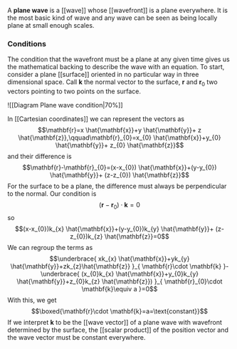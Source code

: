 A **plane wave** is a [[wave]] whose [[wavefront]] is a plane everywhere. It is the most basic kind of wave and any wave can be seen as being locally plane at small enough scales.
### Conditions
The condition that the wavefront must be a plane at any given time gives us the mathematical backing to describe the wave with an equation. To start, consider a plane [[surface]] oriented in no particular way in three dimensional space. Call $\mathbf{k}$ the normal vector to the surface, $\mathbf{r}$ and $\mathbf{r}_{0}$ two vectors pointing to two points on the surface.

![[Diagram Plane wave condition|70%]]

In [[Cartesian coordinates]] we can represent the vectors as
$$\mathbf{r}=x \hat{\mathbf{x}}+y \hat{\mathbf{y}}+ z \hat{\mathbf{z}},\qquad\mathbf{r}_{0}=x_{0} \hat{\mathbf{x}}+y_{0} \hat{\mathbf{y}}+ z_{0} \hat{\mathbf{z}}$$
and their difference is
$$\mathbf{r}-\mathbf{r}_{0}=(x-x_{0}) \hat{\mathbf{x}}+(y-y_{0}) \hat{\mathbf{y}}+ (z-z_{0}) \hat{\mathbf{z}}$$
For the surface to be a plane, the difference must always be perpendicular to the normal. Our condition is
$$(\mathbf{r}-\mathbf{r}_{0})\cdot \mathbf{k}=0$$
so
$$(x-x_{0})k_{x} \hat{\mathbf{x}}+(y-y_{0})k_{y} \hat{\mathbf{y}}+ (z-z_{0})k_{z} \hat{\mathbf{z}}=0$$
We can regroup the terms as
$$\underbrace{ xk_{x} \hat{\mathbf{x}}+yk_{y} \hat{\mathbf{y}}+zk_{z}\hat{\mathbf{z}} }_{ \mathbf{r}\cdot \mathbf{k} }-\underbrace{ (x_{0}k_{x} \hat{\mathbf{x}}+y_{0}k_{y} \hat{\mathbf{y}}+z_{0}k_{z} \hat{\mathbf{z}}) }_{ \mathbf{r}_{0}\cdot \mathbf{k}\equiv a }=0$$
With this, we get
$$\boxed{\mathbf{r}\cdot \mathbf{k}=a=\text{constant}}$$
If we interpret $\mathbf{k}$ to be the [[wave vector]] of a plane wave with wavefront determined by the surface, the [[scalar product]] of the position vector and the wave vector must be constant everywhere.